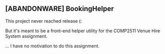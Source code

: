 [ABANDONWARE] BookingHelper
---

This project never reached release (:

But it's meant to be a front-end helper utility for the COMP2511 Venue Hire System assignment.

... I have no motivation to do this assignment.

